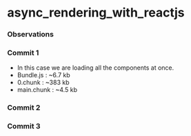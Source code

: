 # async_rendering_with_reactjs
### Observations
### Commit 1
* In this case we are loading all the components at once. 
* Bundle.js : ~6.7 kb
* 0.chunk : ~383 kb
* main.chunk : ~4.5 kb

### Commit 2

### Commit 3